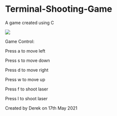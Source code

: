 # Terminal-Shooting-Game
A game created using C




![](game.gif)


Game Control:

Press a to move left

Press s to move down

Press d to move right

Press w to move up

Press f to shoot laser

Press l to shoot laser

Created by Derek on 17th May 2021
